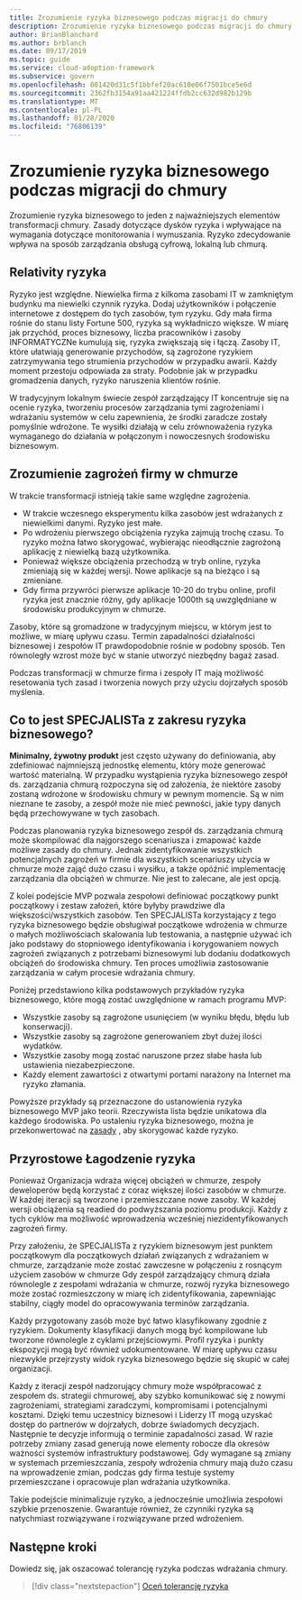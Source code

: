 ```yaml
---
title: Zrozumienie ryzyka biznesowego podczas migracji do chmury
description: Zrozumienie ryzyka biznesowego podczas migracji do chmury
author: BrianBlanchard
ms.author: brblanch
ms.date: 09/17/2019
ms.topic: guide
ms.service: cloud-adoption-framework
ms.subservice: govern
ms.openlocfilehash: 801420d31c5f1bbfef20ac610e06f7501bce5e6d
ms.sourcegitcommit: 2362fb3154a91aa421224ffdb2cc632d982b129b
ms.translationtype: MT
ms.contentlocale: pl-PL
ms.lasthandoff: 01/28/2020
ms.locfileid: "76806139"
---
```

<!-- markdownlint-disable MD026 -->

# <a name="understand-business-risk-during-cloud-migration"></a>Zrozumienie ryzyka biznesowego podczas migracji do chmury

Zrozumienie ryzyka biznesowego to jeden z najważniejszych elementów transformacji chmury. Zasady dotyczące dysków ryzyka i wpływające na wymagania dotyczące monitorowania i wymuszania. Ryzyko zdecydowanie wpływa na sposób zarządzania obsługą cyfrową, lokalną lub chmurą.

<!-- markdownlint-enable MD026 -->

## <a name="relativity-of-risk"></a>Relativity ryzyka

Ryzyko jest względne. Niewielka firma z kilkoma zasobami IT w zamkniętym budynku ma niewielki czynnik ryzyka. Dodaj użytkowników i połączenie internetowe z dostępem do tych zasobów, tym ryzyku. Gdy mała firma rośnie do stanu listy Fortune 500, ryzyka są wykładniczo większe. W miarę jak przychód, proces biznesowy, liczba pracowników i zasoby INFORMATYCZNe kumulują się, ryzyka zwiększają się i łączą. Zasoby IT, które ułatwiają generowanie przychodów, są zagrożone ryzykiem zatrzymywania tego strumienia przychodów w przypadku awarii. Każdy moment przestoju odpowiada za straty. Podobnie jak w przypadku gromadzenia danych, ryzyko naruszenia klientów rośnie.

W tradycyjnym lokalnym świecie zespół zarządzający IT koncentruje się na ocenie ryzyka, tworzeniu procesów zarządzania tymi zagrożeniami i wdrażaniu systemów w celu zapewnienia, że środki zaradcze zostały pomyślnie wdrożone. Te wysiłki działają w celu zrównoważenia ryzyka wymaganego do działania w połączonym i nowoczesnych środowisku biznesowym.

## <a name="understand-business-risks-in-the-cloud"></a>Zrozumienie zagrożeń firmy w chmurze

W trakcie transformacji istnieją takie same względne zagrożenia.

- W trakcie wczesnego eksperymentu kilka zasobów jest wdrażanych z niewielkimi danymi. Ryzyko jest małe.
- Po wdrożeniu pierwszego obciążenia ryzyka zajmują trochę czasu. To ryzyko można łatwo skorygować, wybierając nieodłącznie zagrożoną aplikację z niewielką bazą użytkownika.
- Ponieważ większe obciążenia przechodzą w tryb online, ryzyka zmieniają się w każdej wersji. Nowe aplikacje są na bieżąco i są zmieniane.
- Gdy firma przywróci pierwsze aplikacje 10-20 do trybu online, profil ryzyka jest znacznie różny, gdy aplikacje 1000th są uwzględniane w środowisku produkcyjnym w chmurze.

Zasoby, które są gromadzone w tradycyjnym miejscu, w którym jest to możliwe, w miarę upływu czasu. Termin zapadalności działalności biznesowej i zespołów IT prawdopodobnie rośnie w podobny sposób. Ten równoległy wzrost może być w stanie utworzyć niezbędny bagaż zasad.

Podczas transformacji w chmurze firma i zespoły IT mają możliwość resetowania tych zasad i tworzenia nowych przy użyciu dojrzałych sposób myślenia.

<!-- markdownlint-disable MD026 -->

## <a name="what-is-a-business-risk-mvp"></a>Co to jest SPECJALISTa z zakresu ryzyka biznesowego?

**Minimalny, żywotny produkt** jest często używany do definiowania, aby zdefiniować najmniejszą jednostkę elementu, który może generować wartość materialną. W przypadku wystąpienia ryzyka biznesowego zespół ds. zarządzania chmurą rozpoczyna się od założenia, że niektóre zasoby zostaną wdrożone w środowisku chmury w pewnym momencie. Są w nim nieznane te zasoby, a zespół może nie mieć pewności, jakie typy danych będą przechowywane w tych zasobach.

Podczas planowania ryzyka biznesowego zespół ds. zarządzania chmurą może skompilować dla najgorszego scenariusza i zmapować każde możliwe zasady do chmury. Jednak zidentyfikowanie wszystkich potencjalnych zagrożeń w firmie dla wszystkich scenariuszy użycia w chmurze może zająć dużo czasu i wysiłku, a także opóźnić implementację zarządzania dla obciążeń w chmurze. Nie jest to zalecane, ale jest opcją.

Z kolei podejście MVP pozwala zespołowi definiować początkowy punkt początkowy i zestaw założeń, które byłyby prawdziwe dla większości/wszystkich zasobów. Ten SPECJALISTa korzystający z tego ryzyka biznesowego będzie obsługiwał początkowe wdrożenia w chmurze o małych możliwościach skalowania lub testowania, a następnie używać ich jako podstawy do stopniowego identyfikowania i korygowaniem nowych zagrożeń związanych z potrzebami biznesowymi lub dodaniu dodatkowych obciążeń do środowiska chmury. Ten proces umożliwia zastosowanie zarządzania w całym procesie wdrażania chmury.

Poniżej przedstawiono kilka podstawowych przykładów ryzyka biznesowego, które mogą zostać uwzględnione w ramach programu MVP:

- Wszystkie zasoby są zagrożone usunięciem (w wyniku błędu, błędu lub konserwacji).
- Wszystkie zasoby są zagrożone generowaniem zbyt dużej ilości wydatków.
- Wszystkie zasoby mogą zostać naruszone przez słabe hasła lub ustawienia niezabezpieczone.
- Każdy element zawartości z otwartymi portami narażony na Internet ma ryzyko złamania.

Powyższe przykłady są przeznaczone do ustanowienia ryzyka biznesowego MVP jako teorii. Rzeczywista lista będzie unikatowa dla każdego środowiska.
Po ustaleniu ryzyka biznesowego, można je przekonwertować na [zasady](./index.md) , aby skorygować każde ryzyko.

<!-- markdownlint-enable MD026 -->

## <a name="incremental-risk-mitigation"></a>Przyrostowe Łagodzenie ryzyka

Ponieważ Organizacja wdraża więcej obciążeń w chmurze, zespoły deweloperów będą korzystać z coraz większej ilości zasobów w chmurze. W każdej iteracji są tworzone i przemieszczane nowe zasoby. W każdej wersji obciążenia są readied do podwyższania poziomu produkcji. Każdy z tych cyklów ma możliwość wprowadzenia wcześniej niezidentyfikowanych zagrożeń firmy.

Przy założeniu, że SPECJALISTa z ryzykiem biznesowym jest punktem początkowym dla początkowych działań związanych z wdrażaniem w chmurze, zarządzanie może zostać zawczesne w połączeniu z rosnącym użyciem zasobów w chmurze Gdy zespół zarządzający chmurą działa równolegle z zespołami wdrażania w chmurze, rozwój ryzyka biznesowego może zostać rozmieszczony w miarę ich zidentyfikowania, zapewniając stabilny, ciągły model do opracowywania terminów zarządzania.

Każdy przygotowany zasób może być łatwo klasyfikowany zgodnie z ryzykiem. Dokumenty klasyfikacji danych mogą być kompilowane lub tworzone równolegle z cyklami przejściowymi. Profil ryzyka i punkty ekspozycji mogą być również udokumentowane. W miarę upływu czasu niezwykle przejrzysty widok ryzyka biznesowego będzie się skupić w całej organizacji.

Każdy z iteracji zespół nadzorujący chmury może współpracować z zespołem ds. strategii chmurowej, aby szybko komunikować się z nowymi zagrożeniami, strategiami zaradczymi, kompromisami i potencjalnymi kosztami. Dzięki temu uczestnicy biznesowi i Liderzy IT mogą uzyskać dostęp do partnerów w dojrzałych, dobrze świadomych decyzjach. Następnie te decyzje informują o terminie zapadalności zasad. W razie potrzeby zmiany zasad generują nowe elementy robocze dla okresów ważności systemów infrastruktury podstawowej. Gdy wymagane są zmiany w systemach przemieszczania, zespoły wdrożenia chmury mają dużo czasu na wprowadzenie zmian, podczas gdy firma testuje systemy przemieszczane i opracowuje plan wdrażania użytkownika.

Takie podejście minimalizuje ryzyko, a jednocześnie umożliwia zespołowi szybkie przenoszenie. Gwarantuje również, że czynniki ryzyka są natychmiast rozwiązywane i rozwiązywane przed wdrożeniem.

## <a name="next-steps"></a>Następne kroki

Dowiedz się, jak oszacować tolerancję ryzyka podczas wdrażania chmury.

> [!div class="nextstepaction"]
> [Oceń tolerancję ryzyka](./risk-tolerance.md)
